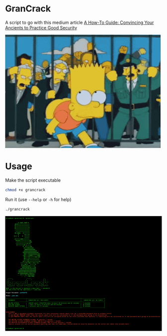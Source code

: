 # GranCrack
A script to go with this medium article [A How-To Guide: Convincing Your Ancients to Practice Good Security](https://medium.com/@mck.workman/a-how-to-guide-convincing-your-ancient-s-to-practice-good-security-e665cc013f2d)

<img src="grancrack.gif" alt="GranCrack"> 

# Usage

Make the script executable
```bash
chmod +x grancrack
```

Run it (use `--help` or `-h` for help)
```bash
./grancrack
```

![usage screenshot](example_screenshot.png)